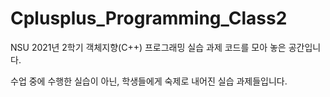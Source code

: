 # Cplusplus_Programming_Class2
NSU 2021년 2학기 객체지향(C++) 프로그래밍 실습 과제 코드를 모아 놓은 공간입니다.

수업 중에 수행한 실습이 아닌, 학생들에게 숙제로 내어진 실습 과제들입니다.
